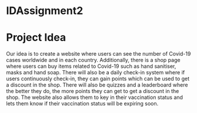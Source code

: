 # IDAssignment2
# Project Idea
Our idea is to create a website where users can see the number of Covid-19 cases worldwide and in each country. Additionally, there is a shop page where users can buy items related to Covid-19 such as hand sanitiser, masks and hand soap. There will also be a daily check-in system where if users continuously check-in, they can gain points which can be used to get a discount in the shop. There will also be quizzes and a leaderboard where the better they do, the more points they can get to get a discount in the shop. The website also allows them to key in their vaccination status and lets them know if their vaccination status will be expiring soon.